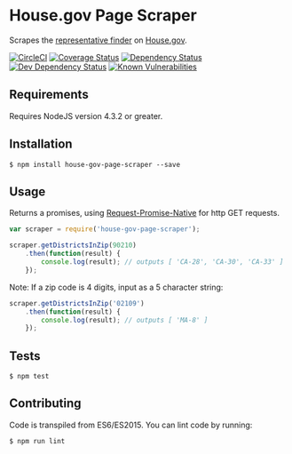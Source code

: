 # House.gov Page Scraper
Scrapes the [representative finder](http://ziplook.house.gov/htbin/findrep) on [House.gov](http://house.gov).

[![CircleCI](https://circleci.com/gh/chrisdevwords/house-gov-page-scraper/tree/master.svg?style=shield)](https://circleci.com/gh/chrisdevwords/congressional-district-finder/tree/master)
[![Coverage Status](https://coveralls.io/repos/github/chrisdevwords/house-gov-page-scraper/badge.svg?branch=master)](https://coveralls.io/github/chrisdevwords/house-gov-page-scraper?branch=master)
[![Dependency Status](https://david-dm.org/chrisdevwords/house-gov-page-scraper.svg)](https://david-dm.org/chrisdevwords/house-gov-page-scraper)
[![Dev Dependency Status](https://david-dm.org/chrisdevwords/house-gov-page-scraper/dev-status.svg)](https://david-dm.org/chrisdevwords/house-gov-page-scraper?type=dev)
[![Known Vulnerabilities](https://snyk.io/test/github/chrisdevwords/house-gov-page-scraper/badge.svg)](https://snyk.io/test/github/chrisdevwords/house-gov-page-scraper)

## Requirements
Requires NodeJS version 4.3.2 or greater. 

## Installation
```
$ npm install house-gov-page-scraper --save
```

## Usage 

Returns a promises, using [Request-Promise-Native](https://www.npmjs.com/package/request-promise-native) for http GET requests.

```js
var scraper = require('house-gov-page-scraper');

scraper.getDistrictsInZip(90210)
    .then(function(result) {
        console.log(result); // outputs [ 'CA-28', 'CA-30', 'CA-33' ]
    });
```
Note: If a zip code is 4 digits, input as a 5 character string:
```js
scraper.getDistrictsInZip('02109')
    .then(function(result) {
        console.log(result); // outputs [ 'MA-8' ]
    });
```

## Tests
```
$ npm test
```

## Contributing 
Code is transpiled from ES6/ES2015. You can lint code by running:
```
$ npm run lint
```
